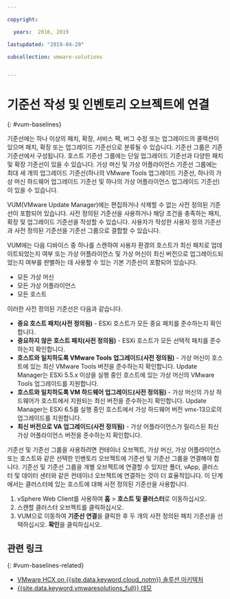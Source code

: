 ```yaml
---

copyright:

  years:  2016, 2019

lastupdated: "2019-04-29"

subcollection: vmware-solutions


---
```


# 기준선 작성 및 인벤토리 오브젝트에 연결
{: #vum-baselines}

기준선에는 하나 이상의 패치, 확장, 서비스 팩, 버그 수정 또는 업그레이드의 콜렉션이 있으며 패치, 확장 또는 업그레이드 기준선으로 분류될 수 있습니다. 기준선 그룹은 기존 기준선에서 구성됩니다. 호스트 기준선 그룹에는 단일 업그레이드 기준선과 다양한 패치 및 확장 기준선이 있을 수 있습니다. 가상 머신 및 가상 어플라이언스 기준선 그룹에는 최대 세 개의 업그레이드 기준선(하나의 VMware Tools 업그레이드 기준선, 하나의 가상 머신 하드웨어 업그레이드 기준선 및 하나의 가상 어플라이언스 업그레이드 기준선)이 있을 수 있습니다.

VUM(VMware Update Manager)에는 편집하거나 삭제할 수 없는 사전 정의된 기준선이 포함되어 있습니다. 사전 정의된 기준선을 사용하거나 해당 조건을 충족하는 패치, 확장 및 업그레이드 기준선을 작성할 수 있습니다. 사용자가 작성한 사용자 정의 기준선과 사전 정의된 기준선을 기준선 그룹으로 결합할 수 있습니다.

VUM에는 다음 디바이스 중 하나를 스캔하여 사용자 환경의 호스트가 최신 패치로 업데이트되었는지 여부 또는 가상 어플라이언스 및 가상 머신이 최신 버전으로 업그레이드되었는지 여부를 판별하는 데 사용할 수 있는 기본 기준선이 포함되어 있습니다.
* 모든 가상 머신
* 모든 가상 어플라이언스
* 모든 호스트

이러한 사전 정의된 기준선은 다음과 같습니다.
* **중요 호스트 패치(사전 정의됨)** - ESXi 호스트가 모든 중요 패치를 준수하는지 확인합니다.
* **중요하지 않은 호스트 패치(사전 정의됨)** - ESXi 호스트가 모든 선택적 패치를 준수하는지 확인합니다.
* **호스트와 일치하도록 VMware Tools 업그레이드(사전 정의됨)** - 가상 머신이 호스트에 있는 최신 VMware Tools 버전을 준수하는지 확인합니다. Update Manager는 ESXi 5.5.x 이상을 실행 중인 호스트에 있는 가상 머신의 VMware Tools 업그레이드를 지원합니다.
* **호스트와 일치하도록 VM 하드웨어 업그레이드(사전 정의됨)** - 가상 머신의 가상 하드웨어가 호스트에서 지원되는 최신 버전을 준수하는지 확인합니다. Update Manager는 ESXi 6.5를 실행 중인 호스트에서 가상 하드웨어 버전 vmx-13으로의 업그레이드를 지원합니다.
* **최신 버전으로 VA 업그레이드(사전 정의됨)** - 가상 어플라이언스가 릴리스된 최신 가상 어플라이언스 버전을 준수하는지 확인합니다.

기준선 및 기준선 그룹을 사용하려면 컨테이너 오브젝트, 가상 머신, 가상 어플라이언스 또는 호스트와 같은 선택한 인벤토리 오브젝트에 기준선 및 기준선 그룹을 연결해야 합니다. 기준선 및 기준선 그룹을 개별 오브젝트에 연결할 수 있지만 폴더, vApp, 클러스터 및 데이터 센터와 같은 컨테이너 오브젝트에 연결하는 것이 더 효율적입니다. 이 단계에서는 클러스터에 있는 호스트에 대해 사전 정의된 기준선을 사용합니다.

1. vSphere Web Client를 사용하여 **홈** > **호스트 및 클러스터**로 이동하십시오.
2. 스캔할 클러스터 오브젝트를 클릭하십시오.
3. VUM으로 이동하여 **기준선 연결**을 클릭한 후 두 개의 사전 정의된 패치 기준선을 선택하십시오. **확인**을 클릭하십시오.

## 관련 링크
{: #vum-baselines-related}

* [VMware HCX on {{site.data.keyword.cloud_notm}} 솔루션 아키텍처](/docs/services/vmwaresolutions/services?topic=vmware-solutions-hcx-archi-intro#hcx-archi-intro)
* [{{site.data.keyword.vmwaresolutions_full}} 데모](https://www.ibm.com/demos/collection/IBM-Cloud-for-VMware-Solutions/)
